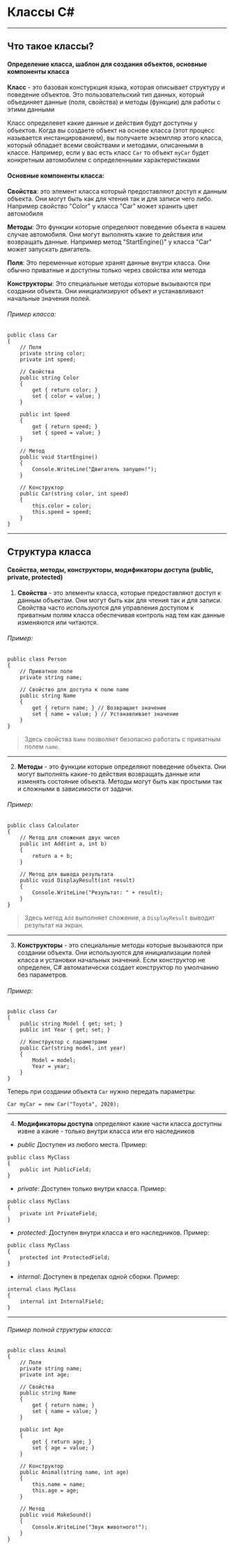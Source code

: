 # Классы C#

---

## Что такое классы?
#### Определение класса, шаблон для создания объектов, основные компоненты класса

**Класс** - это базовая констуркция языка, которая описывает структуру и поведение объектов. Это пользовательский тип данных, который объединяет данные (поля, свойства) и методы (функции) для работы с этими данными

Класс определеяет какие данные и действия будут доступны у объектов. Когда вы создаете объект на основе класса (этот процесс называется инстанцированием), вы получаете экземпляр этого класса, который обладает всеми свойствами и методами, описанными в классе. Например, если у вас есть класс ``` Car ``` то объект ``` myCar ``` будет конкретным автомобилем с определенными характеристиками

#### Основные компоненты класса:
    
**Свойства**: это элемент класса который предоставляют доступ к данным объекта. Они могут быть как для чтения так и для записи чего либо. Например свойство "Color"  у класса "Car" может хранить цвет автомобиля

**Методы**: Это функции которые определяют поведение объекта в нашем случае автомобиля. Они могут выполнять какие то действия или возвращать данные. Например метод "StartEngine()" у класса "Car" может запускать двигатель.

**Поля**: Это переменные которые хранят данные внутри класса. Они обычно приватные и доступны только через свойства или метода

**Конструкторы**: Это специальные методы которые вызываются при создании объекта. Они инициализируют объект и устанавливают начальные значения полей.

###### Пример класса:

```
public class Car
{
    // Поля
    private string color;
    private int speed;

    // Свойства
    public string Color
    {
        get { return color; }
        set { color = value; }
    }

    public int Speed
    {
        get { return speed; }
        set { speed = value; }
    }

    // Метод
    public void StartEngine()
    {
        Console.WriteLine("Двигатель запущен!");
    }

    // Конструктор
    public Car(string color, int speed)
    {
        this.color = color;
        this.speed = speed;
    }
}
```

---

## Структура класса
#### Свойства, методы, конструкторы, модификаторы доступа (public, private, protected)

1. **Свойства** - это элементы класса, которые предоставляют доступ к данным объектам. Они могут быть как для чтения так и для записи. Свойства часто используются для управления доступом к приватным полям класса обеспечивая контроль над тем как данные изменяются или читаются.

###### Пример: 
```
public class Person
{
    // Приватное поле
    private string name;

    // Свойство для доступа к полю name
    public string Name
    {
        get { return name; } // Возвращает значение
        set { name = value; } // Устанавливает значение
    }
}
```

> Здесь свойства ``` Name ``` позволяет безопасно работать с приватным полем ``` name ```.

----

2.  **Методы** - это функции которые определяют поведение объекта. Они могут выполнять какие-то действия возвращать данные или изменять состояние объекта. Методы могут быть как простыми так и сложными в зависимости от задачи.

###### Пример: 
```
public class Calculator
{
    // Метод для сложения двух чисел
    public int Add(int a, int b)
    {
        return a + b;
    }

    // Метод для вывода результата
    public void DisplayResult(int result)
    {
        Console.WriteLine("Результат: " + result);
    }
}
```
> Здесь метод ``` Add ``` выполняет сложение, а ``` DisplayResult ``` выводит результат на экран.

---

3. **Конструкторы** - это специальные методы которые вызываются при создании объекта. Они используются для инициализации полей класса и установки начальных значений. Если конструктор не определен, С# автоматически создает конструктор по умолчанию без параметров.

###### Пример:

``` 
public class Car
{
    public string Model { get; set; }
    public int Year { get; set; }

    // Конструктор с параметрами
    public Car(string model, int year)
    {
        Model = model;
        Year = year;
    }
}
```
Теперь при создании объекта ``` Car ``` нужно передать параметры:
```
Car myCar = new Car("Toyota", 2020);
```

---

4. **Модификаторы доступа** определяют какие части класса доступны извне а какие - только внутри класса или его наследников

* *public* Доступен из любого места. Пример:

```
public class MyClass
{
    public int PublicField;
}
```

* *private*: Доступен только внутри класса. Пример:
```
public class MyClass
{
    private int PrivateField;
}
```
* *protected*: Доступен внутри класса и его наследников. Пример:
```
public class MyClass
{
    protected int ProtectedField;
}
```
* *internal*: Доступен в пределах одной сборки. Пример:
```
internal class MyClass
{
    internal int InternalField;
}
```

---

###### Пример полной структуры класса:
```
public class Animal
{
    // Поля
    private string name;
    private int age;

    // Свойства
    public string Name
    {
        get { return name; }
        set { name = value; }
    }

    public int Age
    {
        get { return age; }
        set { age = value; }
    }

    // Конструктор
    public Animal(string name, int age)
    {
        this.name = name;
        this.age = age;
    }

    // Метод
    public void MakeSound()
    {
        Console.WriteLine("Звук животного!");
    }
}
```
